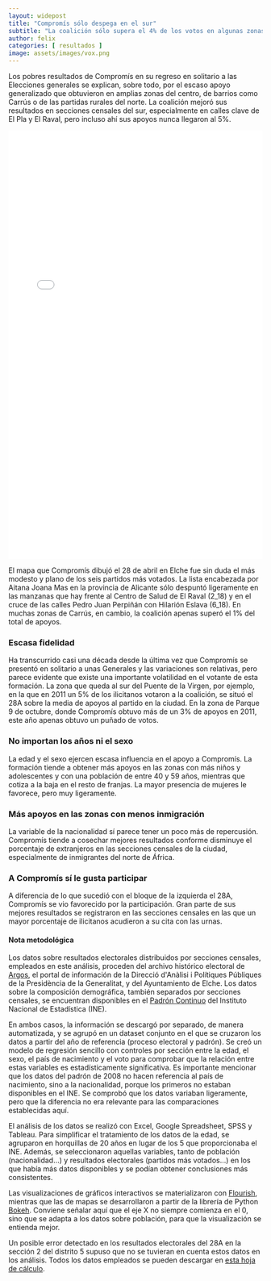 ```yaml
---
layout: widepost
title: "Compromís sólo despega en el sur"
subtitle: "La coalición sólo supera el 4% de los votos en algunas zonas de El Pla y El Raval tras concurrir en solitario a las Generales ocho años después"
author: felix 
categories: [ resultados ]
image: assets/images/vox.png
---
```

Los pobres resultados de Compromís en su regreso en solitario a las Elecciones generales se explican, sobre todo, por el escaso apoyo generalizado que obtuvieron en amplias zonas del centro, de barrios como Carrús o de las partidas rurales del norte. La coalición mejoró sus resultados en secciones censales del sur, especialmente en calles clave de El Pla y El Raval, pero incluso ahí sus apoyos nunca llegaron al 5%.

<iframe src="/assets/images/elxHCompromis.html"
    sandbox="allow-same-origin allow-scripts"
    width="100%"
    height="850"
    scrolling="no"
    seamless="seamless"
    frameborder="0">
</iframe>

El mapa que Compromís dibujó el 28 de abril en Elche fue sin duda el más modesto y plano de los seis partidos más votados. La lista encabezada por Aitana Joana Mas en la provincia de Alicante sólo despuntó ligeramente en las manzanas que hay frente al Centro de Salud de El Raval (2_18) y en el cruce de las calles Pedro Juan Perpiñán con Hilarión Eslava (6_18). En muchas zonas de Carrús, en cambio, la coalición apenas superó el 1% del total de apoyos.

<div class="flourish-embed" data-src="visualisation/337375"></div><script src="https://public.flourish.studio/resources/embed.js"></script>

### Escasa fidelidad

Ha transcurrido casi una década desde la última vez que Compromís se presentó en solitario a unas Generales y las variaciones son relativas, pero parece evidente que existe una importante volatilidad en el votante de esta formación. La zona que queda al sur del Puente de la Virgen, por ejemplo, en la que en 2011 un 5% de los ilicitanos votaron a la coalición, se situó el 28A sobre la media de apoyos al partido en la ciudad. En la zona de Parque 9 de octubre, donde Compromís obtuvo más de un 3% de apoyos en 2011, este año apenas obtuvo un puñado de votos.

### No importan los años ni el sexo

<div class="flourish-embed" data-src="visualisation/337790"></div><script src="https://public.flourish.studio/resources/embed.js"></script>

La edad y el sexo ejercen escasa influencia en el apoyo a Compromís. La formación tiende a obtener más apoyos en las zonas con más niños y adolescentes y con una población de entre 40 y 59 años, mientras que cotiza a la baja en el resto de franjas. La mayor presencia de mujeres le favorece, pero muy ligeramente.

### Más apoyos en las zonas con menos inmigración

<div class="flourish-embed" data-src="visualisation/337789"></div><script src="https://public.flourish.studio/resources/embed.js"></script>

La variable de la nacionalidad sí parece tener un poco más de repercusión. Compromís tiende a cosechar mejores resultados conforme disminuye el porcentaje de extranjeros en las secciones censales de la ciudad, especialmente de inmigrantes del norte de África.

### A Compromís sí le gusta participar

<div class="flourish-embed" data-src="visualisation/337788"></div><script src="https://public.flourish.studio/resources/embed.js"></script>

A diferencia de lo que sucedió con el bloque de la izquierda el 28A, Compromís se vio favorecido por la participación. Gran parte de sus mejores resultados se registraron en las secciones censales en las que un mayor porcentaje de ilicitanos acudieron a su cita con las urnas. 

<div class="alert alert-secondary" role="alert">
  <h4 class="alert-heading">Nota metodológica</h4>
  <p>Los datos sobre resultados electorales distribuidos por secciones censales, empleados en este análisis, proceden del archivo histórico electoral de <a href="http://www.argos.gva.es/ahe/val/buscaEleccionesV.html">Argos</a>, el portal de información de la Direcció d'Anàlisi i Polítiques Públiques de la Presidència de la Generalitat, y del Ayuntamiento de Elche. Los datos sobre la composición demográfica, también separados por secciones censales, se encuentran disponibles en el <a href="http://www.ine.es/dyngs/INEbase/es/operacion.htm?c=Estadistica_C&cid=1254736177012&menu=resultados&idp=1254734710990">Padrón Continuo</a> del Instituto Nacional de Estadística (INE).</p>
  <p>En ambos casos, la información se descargó por separado, de manera automatizada, y se agrupó en un dataset conjunto en el que se cruzaron los datos a partir del año de referencia (proceso electoral y padrón). Se creó un modelo de regresión sencillo con controles por sección entre la edad, el sexo, el país de nacimiento y el voto para comprobar que la relación entre estas variables es estadísticamente significativa. Es importante mencionar que los datos del padrón de 2008 no hacen referencia al país de nacimiento, sino a la nacionalidad, porque los primeros no estaban disponibles en el INE. Se comprobó que los datos variaban ligeramente, pero que la diferencia no era relevante para las comparaciones establecidas aquí.
</p>
  <p>El análisis de los datos se realizó con Excel, Google Spreadsheet, SPSS y Tableau. Para simplificar el tratamiento de los datos de la edad, se agruparon en horquillas de 20 años en lugar de los 5 que proporcionaba el INE. Además, se seleccionaron aquellas variables, tanto de población (nacionalidad…) y resultados electorales (partidos más votados…) en los que había más datos disponibles y se podían obtener conclusiones más consistentes.</p>
  <p>Las visualizaciones de gráficos interactivos se materializaron con <a href="https://flourish.studio/">Flourish</a>, mientras que las de mapas se desarrollaron a partir de la librería de Python <a href="https://bokeh.pydata.org/en/latest/">Bokeh</a>. Conviene señalar aquí que el eje X no siempre comienza en el 0, sino que se adapta a los datos sobre población, para que la visualización se entienda mejor.</p> 
  <p>Un posible error detectado en los resultados electorales del 28A en la sección 2 del distrito 5 supuso que no se tuvieran en cuenta estos datos en los análisis. Todos los datos empleados se pueden descargar en <a href="https://docs.google.com/spreadsheets/d/1Tde3VYKVakCl2x8WzAm3xa9zMZvSS9LPbvzO9r6_Oco/edit?usp=sharing">esta hoja de cálculo</a>.</p>
</div>